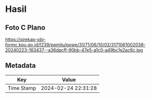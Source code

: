 # Hasil

## Foto C Plano

https://sirekap-obj-formc.kpu.go.id/f239/pemilu/ppwp/31/71/06/10/02/3171061002038-20240223-163437--a36dacff-90bb-47e5-a1c0-a49bc1e2ac6c.jpg


## Metadata

| Key        | Value               |
| ---------- | ------------------- |
| Time Stamp | 2024-02-24 22:31:28 |




